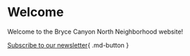 # Welcome

Welcome to the Bryce Canyon North Neighborhood website!


[Subscribe to our newsletter](#){ .md-button }
